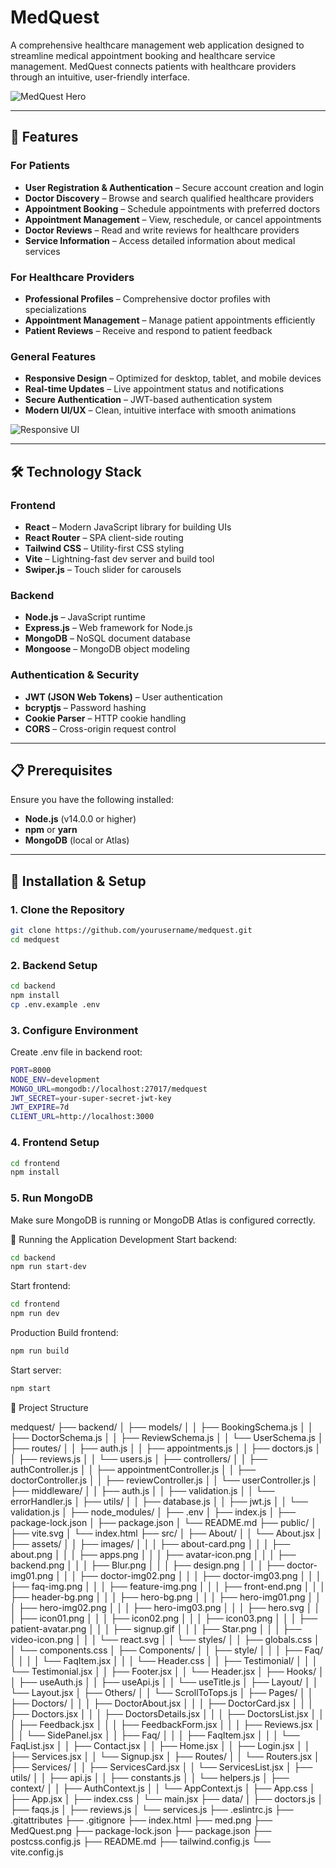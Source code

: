 # MedQuest

A comprehensive healthcare management web application designed to streamline medical appointment booking and healthcare service management. MedQuest connects patients with healthcare providers through an intuitive, user-friendly interface.

![MedQuest Hero](assets/screenshots/hero.png)

---

## 🚀 Features

### For Patients
- **User Registration & Authentication** – Secure account creation and login  
- **Doctor Discovery** – Browse and search qualified healthcare providers  
- **Appointment Booking** – Schedule appointments with preferred doctors  
- **Appointment Management** – View, reschedule, or cancel appointments  
- **Doctor Reviews** – Read and write reviews for healthcare providers  
- **Service Information** – Access detailed information about medical services  

### For Healthcare Providers
- **Professional Profiles** – Comprehensive doctor profiles with specializations  
- **Appointment Management** – Manage patient appointments efficiently  
- **Patient Reviews** – Receive and respond to patient feedback  

### General Features
- **Responsive Design** – Optimized for desktop, tablet, and mobile devices  
- **Real-time Updates** – Live appointment status and notifications  
- **Secure Authentication** – JWT-based authentication system  
- **Modern UI/UX** – Clean, intuitive interface with smooth animations  

![Responsive UI](assets/screenshots/responsive.png)

---

## 🛠️ Technology Stack

### Frontend
- **React** – Modern JavaScript library for building UIs  
- **React Router** – SPA client-side routing  
- **Tailwind CSS** – Utility-first CSS styling  
- **Vite** – Lightning-fast dev server and build tool  
- **Swiper.js** – Touch slider for carousels  

### Backend
- **Node.js** – JavaScript runtime  
- **Express.js** – Web framework for Node.js  
- **MongoDB** – NoSQL document database  
- **Mongoose** – MongoDB object modeling  

### Authentication & Security
- **JWT (JSON Web Tokens)** – User authentication  
- **bcryptjs** – Password hashing  
- **Cookie Parser** – HTTP cookie handling  
- **CORS** – Cross-origin request control  

---

## 📋 Prerequisites

Ensure you have the following installed:

- **Node.js** (v14.0.0 or higher)  
- **npm** or **yarn**  
- **MongoDB** (local or Atlas)

---

## 🔧 Installation & Setup

### 1. Clone the Repository
```bash
git clone https://github.com/yourusername/medquest.git
cd medquest
```
### 2. Backend Setup
```bash
cd backend
npm install
cp .env.example .env
```
### 3. Configure Environment
Create .env file in backend root:
```bash
PORT=8000
NODE_ENV=development
MONGO_URL=mongodb://localhost:27017/medquest
JWT_SECRET=your-super-secret-jwt-key
JWT_EXPIRE=7d
CLIENT_URL=http://localhost:3000
```
### 4. Frontend Setup
```bash
cd frontend
npm install
```
### 5. Run MongoDB
Make sure MongoDB is running or MongoDB Atlas is configured correctly.

🚀 Running the Application
Development
Start backend:
```bash
cd backend
npm run start-dev
```
Start frontend:
```bash
cd frontend
npm run dev
```
Production
Build frontend:
```bash
npm run build
```
Start server:
```bash
npm start
```

📁 Project Structure

medquest/
├── backend/
│   ├── models/
│   │   ├── BookingSchema.js
│   │   ├── DoctorSchema.js
│   │   ├── ReviewSchema.js
│   │   └── UserSchema.js
│   ├── routes/
│   │   ├── auth.js
│   │   ├── appointments.js
│   │   ├── doctors.js
│   │   ├── reviews.js
│   │   └── users.js
│   ├── controllers/
│   │   ├── authController.js
│   │   ├── appointmentController.js
│   │   ├── doctorController.js
│   │   ├── reviewController.js
│   │   └── userController.js
│   ├── middleware/
│   │   ├── auth.js
│   │   ├── validation.js
│   │   └── errorHandler.js
│   ├── utils/
│   │   ├── database.js
│   │   ├── jwt.js
│   │   └── validation.js
│   ├── node_modules/
│   ├── .env
│   ├── index.js
│   ├── package-lock.json
│   ├── package.json
│   └── README.md
├── public/
│   ├── vite.svg
│   └── index.html
├── src/
│   ├── About/
│   │   └── About.jsx
│   ├── assets/
│   │   ├── images/
│   │   │   ├── about-card.png
│   │   │   ├── about.png
│   │   │   ├── apps.png
│   │   │   ├── avatar-icon.png
│   │   │   ├── backend.png
│   │   │   ├── Blur.png
│   │   │   ├── design.png
│   │   │   ├── doctor-img01.png
│   │   │   ├── doctor-img02.png
│   │   │   ├── doctor-img03.png
│   │   │   ├── faq-img.png
│   │   │   ├── feature-img.png
│   │   │   ├── front-end.png
│   │   │   ├── header-bg.png
│   │   │   ├── hero-bg.png
│   │   │   ├── hero-img01.png
│   │   │   ├── hero-img02.png
│   │   │   ├── hero-img03.png
│   │   │   ├── hero.svg
│   │   │   ├── icon01.png
│   │   │   ├── icon02.png
│   │   │   ├── icon03.png
│   │   │   ├── patient-avatar.png
│   │   │   ├── signup.gif
│   │   │   ├── Star.png
│   │   │   ├── video-icon.png
│   │   │   └── react.svg
│   │   └── styles/
│   │       ├── globals.css
│   │       └── components.css
│   ├── Components/
│   │   ├── style/
│   │   │   ├── Faq/
│   │   │   │   └── FaqItem.jsx
│   │   │   └── Header.css
│   │   ├── Testimonial/
│   │   │   └── Testimonial.jsx
│   │   ├── Footer.jsx
│   │   └── Header.jsx
│   ├── Hooks/
│   │   ├── useAuth.js
│   │   ├── useApi.js
│   │   └── useTitle.js
│   ├── Layout/
│   │   └── Layout.jsx
│   ├── Others/
│   │   └── ScrollToTops.js
│   ├── Pages/
│   │   ├── Doctors/
│   │   │   ├── DoctorAbout.jsx
│   │   │   ├── DoctorCard.jsx
│   │   │   ├── Doctors.jsx
│   │   │   ├── DoctorsDetails.jsx
│   │   │   ├── DoctorsList.jsx
│   │   │   ├── Feedback.jsx
│   │   │   ├── FeedbackForm.jsx
│   │   │   ├── Reviews.jsx
│   │   │   └── SidePanel.jsx
│   │   ├── Faq/
│   │   │   ├── FaqItem.jsx
│   │   │   └── FaqList.jsx
│   │   ├── Contact.jsx
│   │   ├── Home.jsx
│   │   ├── Login.jsx
│   │   ├── Services.jsx
│   │   └── Signup.jsx
│   ├── Routes/
│   │   └── Routers.jsx
│   ├── Services/
│   │   ├── ServicesCard.jsx
│   │   └── ServicesList.jsx
│   ├── utils/
│   │   ├── api.js
│   │   ├── constants.js
│   │   └── helpers.js
│   ├── context/
│   │   ├── AuthContext.js
│   │   └── AppContext.js
│   ├── App.css
│   ├── App.jsx
│   ├── index.css
│   └── main.jsx
├── data/
│   ├── doctors.js
│   ├── faqs.js
│   ├── reviews.js
│   └── services.js
├── .eslintrc.js
├── .gitattributes
├── .gitignore
├── index.html
├── med.png
├── MedQuest.png
├── package-lock.json
├── package.json
├── postcss.config.js
├── README.md
├── tailwind.config.js
└── vite.config.js

